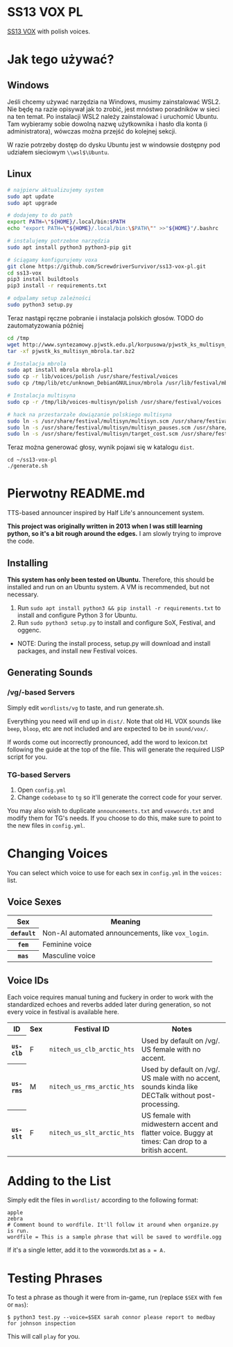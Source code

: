 # SS13 VOX PL

[SS13 VOX](https://github.com/N3X15/ss13-vox) with polish voices.

# Jak tego używać?

## Windows

Jeśli chcemy używać narzędzia na Windows, musimy zainstalować WSL2. Nie będę na razie opisywał jak to zrobić, jest mnóstwo poradników w sieci na ten temat. Po instalacji WSL2 należy zainstalować i uruchomić Ubuntu. Tam wybieramy sobie dowolną nazwę użytkownika i hasło dla konta (i administratora), wówczas można przejść do kolejnej sekcji.

W razie potrzeby dostęp do dysku Ubuntu jest w windowsie dostępny pod udziałem sieciowym `\\wsl$\Ubuntu`.

## Linux

```sh
# najpierw aktualizujemy system
sudo apt update
sudo apt upgrade

# dodajemy to do path
export PATH=\"${HOME}/.local/bin:$PATH
echo "export PATH=\"${HOME}/.local/bin:\$PATH\"" >>"${HOME}"/.bashrc

# instalujemy potrzebne narzędzia
sudo apt install python3 python3-pip git

# ściągamy konfigurujemy voxa
git clone https://github.com/ScrewdriverSurvivor/ss13-vox-pl.git
cd ss13-vox
pip3 install buildtools
pip3 install -r requirements.txt

# odpalamy setup zależności
sudo python3 setup.py
```

Teraz nastąpi ręczne pobranie i instalacja polskich głosów. TODO do zautomatyzowania później

```sh
cd /tmp
wget http://www.syntezamowy.pjwstk.edu.pl/korpusowa/pjwstk_ks_multisyn_mbrola.tar.bz2
tar -xf pjwstk_ks_multisyn_mbrola.tar.bz2

# Instalacja mbrola
sudo apt install mbrola mbrola-pl1
sudo cp -r lib/voices/polish /usr/share/festival/voices
sudo cp /tmp/lib/etc/unknown_DebianGNULinux/mbrola /usr/lib/festival/mbrola

# Instalacja multisyna
sudo cp -r /tmp/lib/voices-multisyn/polish /usr/share/festival/voices

# hack na przestarzałe dowiązanie polskiego multisyna
sudo ln -s /usr/share/festival/multisyn/multisyn.scm /usr/share/festival/multisyn.scm
sudo ln -s /usr/share/festival/multisyn/multisyn_pauses.scm /usr/share/festival/multisyn_pauses.scm
sudo ln -s /usr/share/festival/multisyn/target_cost.scm /usr/share/festival/target_cost.scm
```

Teraz można generować głosy, wynik pojawi się w katalogu `dist`.
```
cd ~/ss13-vox-pl
./generate.sh
```

# Pierwotny README.md

TTS-based announcer inspired by Half Life's announcement system.

**This project was originally written in 2013 when I was still learning python, so it's a bit rough around the edges.** I am slowly trying to improve the code.

## Installing

**This system has only been tested on Ubuntu.** Therefore, this should be installed and run on an Ubuntu system. A VM is recommended, but not necessary.

1. Run ```sudo apt install python3 && pip install -r requirements.txt``` to install and configure Python 3 for Ubuntu.
1. Run ```sudo python3 setup.py``` to install and configure SoX, Festival, and oggenc.
  * NOTE: During the install process, setup.py will download and install packages, and install new Festival voices.

## Generating Sounds

### /vg/-based Servers
Simply edit `wordlists/vg` to taste, and run generate.sh.

Everything you need will end up in `dist/`. Note that old HL VOX sounds like `beep`, `bloop`, etc are not included and are expected to be in `sound/vox/`.

If words come out incorrectly pronounced, add the word to lexicon.txt following the guide at the top of the file. This will generate the required LISP script for you.

### TG-based Servers
1. Open `config.yml`
1. Change `codebase` to `tg` so it'll generate the correct code for your server.

You may also wish to duplicate `announcements.txt` and `voxwords.txt` and modify them for TG's needs.  If you choose to do this, make sure to point to the new files in `config.yml`.

# Changing Voices
You can select which voice to use for each sex in `config.yml` in the `voices:` list.

## Voice Sexes
<table><tr><th>Sex</th><th>Meaning</th></tr>
<tr><th><code>default</code></th><td>Non-AI automated announcements, like <code>vox_login</code>.</td></tr>
<tr><th><code>fem</code></th><td>Feminine voice</td></tr>
<tr><th><code>mas</code></th><td>Masculine voice</td></tr>
</table>

## Voice IDs
Each voice requires manual tuning and fuckery in order to work with the standardized echoes and reverbs added later during generation, so not every voice in festival is available here.

<table><tr><th>ID</th><th>Sex</th><th>Festival ID</th><th>Notes</th></tr>
<tr><th><code>us-clb</code></th><td>F</td><td><code>nitech_us_clb_arctic_hts</code></td><td>Used by default on /vg/.  US female with no accent.</td></tr>
<tr><th><code>us-rms</code></th><td>M</td><td><code>nitech_us_rms_arctic_hts</code></td><td>Used by default on /vg/.  US male with no accent, sounds kinda like DECTalk without post-processing.</td></tr>
<tr><th><code>us-slt</code></th><td>F</td><td><code>nitech_us_slt_arctic_hts</code></td><td>US female with midwestern accent and flatter voice. Buggy at times: Can drop to a british accent.</td></tr>
</table>

# Adding to the List

Simply edit the files in `wordlist/` according to the following format:

```
apple
zebra
# Comment bound to wordfile. It'll follow it around when organize.py is run.
wordfile = This is a sample phrase that will be saved to wordfile.ogg
```

If it's a single letter, add it to the voxwords.txt as ```a = A.```

# Testing Phrases

To test a phrase as though it were from in-game, run (replace `$SEX` with `fem` or `mas`):

```shell
$ python3 test.py --voice=$SEX sarah connor please report to medbay for johnson inspection
```

This will call `play` for you.
